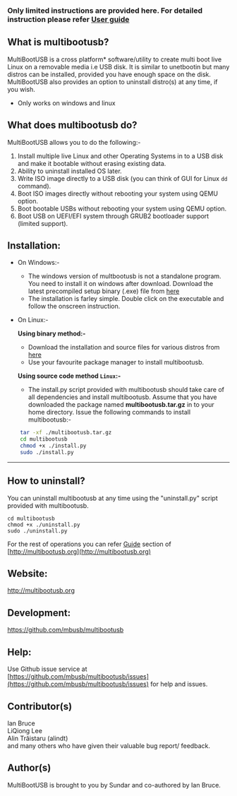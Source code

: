 

### Only limited instructions are provided here. For detailed instruction please refer [User guide ](http://multibootusb.org/page_guide/)

What is multibootusb?
---------------------

MultiBootUSB is a cross platform* software/utility to create multi boot live Linux on a removable media i.e USB disk.
It is similar to unetbootin but many distros can be installed, provided you have enough space on the disk.
MultiBootUSB also provides an option to uninstall distro(s) at any time, if you wish.

* Only works on windows and linux

## What does multibootusb do?

MultiBootUSB allows you to do the following:-

1.  Install multiple live Linux and other Operating Systems in to a USB disk and make it bootable without erasing existing data.
2.  Ability to uninstall installed OS later.
3.  Write ISO image directly to a USB disk (you can think of GUI for Linux `dd` command).
4.  Boot ISO images directly without rebooting your system using QEMU option.
5.  Boot bootable USBs without rebooting your system using QEMU option.
6.  Boot USB on UEFI/EFI system through GRUB2 bootloader support (limited support).


## Installation:

* On Windows:-
    * The windows version of multbootusb is not a standalone program. You need to install it on windows after download. Download the latest 
    precompiled setup binary (.exe) file from 
     [here](http://multibootusb.org/page_download/)
     * The installation is farley simple. Double click on the executable and follow the onscreen instruction.

* On Linux:-

    **Using binary method:-**
    
    * Download the installation and source files for various distros from 
    [here](http://multibootusb.org/page_download/)
    * Use your favourite package manager to install multibootusb.
    
    **Using source code method `Linux`:-**
    
    * The install.py script provided with multibootusb should take care of all dependencies and install multibootusb.
    Assume that you have downloaded the package named **multibootusb.tar.gz** in to your home directory.
    Issue the following commands to install multibootusb:-

```sh
    tar -xf ./multibootusb.tar.gz
    cd multibootusb
    chmod +x ./install.py   
    sudo ./install.py
``` 

---


How to uninstall?
-----------------
You can uninstall multibootusb at any time using the "uninstall.py" script provided with multibootusb.

```
cd multibootusb
chmod +x ./uninstall.py
sudo ./uninstall.py
```

For the rest of operations you can refer [Guide](http://multibootusb.org/page_guide/) section of [http://multibootusb.org](http://multibootusb.org) 

Website:
--------

http://multibootusb.org


Development:
-----------

https://github.com/mbusb/multibootusb

Help:
-----

Use Github issue service at [https://github.com/mbusb/multibootusb/issues](https://github.com/mbusb/multibootusb/issues) 
for help and issues.    

Contributor(s)
--------------
Ian Bruce  
LiQiong Lee  
Alin Trăistaru (alindt)   
and many others who have given their valuable bug report/ feedback.

Author(s)
---------
MultiBootUSB is brought to you by Sundar and co-authored by Ian Bruce.
